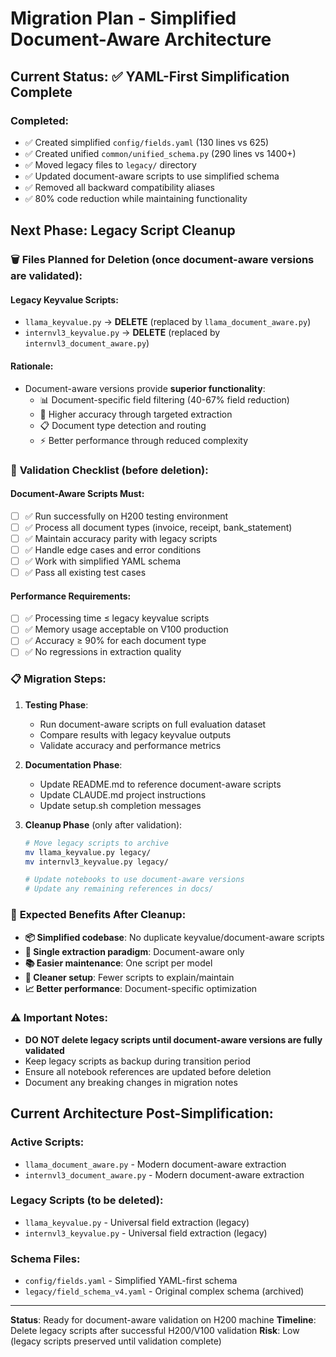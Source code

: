 # Migration Plan - Simplified Document-Aware Architecture

## Current Status: ✅ YAML-First Simplification Complete

### Completed:
- ✅ Created simplified `config/fields.yaml` (130 lines vs 625)
- ✅ Created unified `common/unified_schema.py` (290 lines vs 1400+)
- ✅ Moved legacy files to `legacy/` directory
- ✅ Updated document-aware scripts to use simplified schema
- ✅ Removed all backward compatibility aliases
- ✅ 80% code reduction while maintaining functionality

## Next Phase: Legacy Script Cleanup

### 🗑️ **Files Planned for Deletion** (once document-aware versions are validated):

#### Legacy Keyvalue Scripts:
- `llama_keyvalue.py` → **DELETE** (replaced by `llama_document_aware.py`)
- `internvl3_keyvalue.py` → **DELETE** (replaced by `internvl3_document_aware.py`)

#### Rationale:
- Document-aware versions provide **superior functionality**:
  - 📊 Document-specific field filtering (40-67% field reduction)
  - 🎯 Higher accuracy through targeted extraction
  - 📋 Document type detection and routing
  - ⚡ Better performance through reduced complexity

### 🧪 **Validation Checklist** (before deletion):

#### Document-Aware Scripts Must:
- [ ] ✅ Run successfully on H200 testing environment
- [ ] ✅ Process all document types (invoice, receipt, bank_statement)
- [ ] ✅ Maintain accuracy parity with legacy scripts
- [ ] ✅ Handle edge cases and error conditions
- [ ] ✅ Work with simplified YAML schema
- [ ] ✅ Pass all existing test cases

#### Performance Requirements:
- [ ] ✅ Processing time ≤ legacy keyvalue scripts
- [ ] ✅ Memory usage acceptable on V100 production
- [ ] ✅ Accuracy ≥ 90% for each document type
- [ ] ✅ No regressions in extraction quality

### 📋 **Migration Steps**:

1. **Testing Phase**:
   - Run document-aware scripts on full evaluation dataset
   - Compare results with legacy keyvalue outputs
   - Validate accuracy and performance metrics

2. **Documentation Phase**:
   - Update README.md to reference document-aware scripts
   - Update CLAUDE.md project instructions
   - Update setup.sh completion messages

3. **Cleanup Phase** (only after validation):
   ```bash
   # Move legacy scripts to archive
   mv llama_keyvalue.py legacy/
   mv internvl3_keyvalue.py legacy/
   
   # Update notebooks to use document-aware versions
   # Update any remaining references in docs/
   ```

### 🎯 **Expected Benefits After Cleanup**:

- **📦 Simplified codebase**: No duplicate keyvalue/document-aware scripts
- **🎯 Single extraction paradigm**: Document-aware only
- **📚 Easier maintenance**: One script per model
- **🔧 Cleaner setup**: Fewer scripts to explain/maintain
- **📈 Better performance**: Document-specific optimization

### ⚠️ **Important Notes**:

- **DO NOT delete legacy scripts until document-aware versions are fully validated**
- Keep legacy scripts as backup during transition period
- Ensure all notebook references are updated before deletion
- Document any breaking changes in migration notes

## Current Architecture Post-Simplification:

### Active Scripts:
- `llama_document_aware.py` - Modern document-aware extraction
- `internvl3_document_aware.py` - Modern document-aware extraction

### Legacy Scripts (to be deleted):
- `llama_keyvalue.py` - Universal field extraction (legacy)
- `internvl3_keyvalue.py` - Universal field extraction (legacy)

### Schema Files:
- `config/fields.yaml` - Simplified YAML-first schema
- `legacy/field_schema_v4.yaml` - Original complex schema (archived)

---

**Status**: Ready for document-aware validation on H200 machine
**Timeline**: Delete legacy scripts after successful H200/V100 validation
**Risk**: Low (legacy scripts preserved until validation complete)